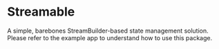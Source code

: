 # Streamable

A simple, barebones StreamBuilder-based state management solution. Please refer to the example app to understand how to use this package.
